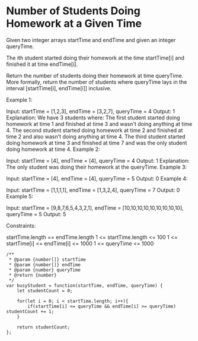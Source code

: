 # Number of Students Doing Homework at a Given Time

Given two integer arrays startTime and endTime and given an integer queryTime.

The ith student started doing their homework at the time startTime[i] and finished it at time endTime[i].

Return the number of students doing their homework at time queryTime. More formally, return the number of students where queryTime lays in the interval [startTime[i], endTime[i]] inclusive.



Example 1:

Input: startTime = [1,2,3], endTime = [3,2,7], queryTime = 4
Output: 1
Explanation: We have 3 students where:
The first student started doing homework at time 1 and finished at time 3 and wasn't doing anything at time 4.
The second student started doing homework at time 2 and finished at time 2 and also wasn't doing anything at time 4.
The third student started doing homework at time 3 and finished at time 7 and was the only student doing homework at time 4.
Example 2:

Input: startTime = [4], endTime = [4], queryTime = 4
Output: 1
Explanation: The only student was doing their homework at the queryTime.
Example 3: 

Input: startTime = [4], endTime = [4], queryTime = 5
Output: 0
Example 4:

Input: startTime = [1,1,1,1], endTime = [1,3,2,4], queryTime = 7
Output: 0
Example 5:

Input: startTime = [9,8,7,6,5,4,3,2,1], endTime = [10,10,10,10,10,10,10,10,10], queryTime = 5
Output: 5


Constraints:

startTime.length == endTime.length
1 <= startTime.length <= 100
1 <= startTime[i] <= endTime[i] <= 1000
1 <= queryTime <= 1000


```
/**
 * @param {number[]} startTime
 * @param {number[]} endTime
 * @param {number} queryTime
 * @return {number}
 */
var busyStudent = function(startTime, endTime, queryTime) {
    let studentCount = 0;

    for(let i = 0; i < startTime.length; i++){
        if(startTime[i] <= queryTime && endTime[i] >= queryTime) studentCount += 1;
    }

    return studentCount;
};
```
